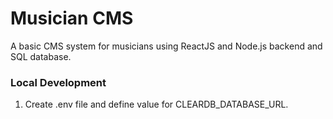 # Musician CMS

A basic CMS system for musicians using ReactJS and Node.js backend and SQL database.

### Local Development
1. Create .env file and define value for CLEARDB_DATABASE_URL.
